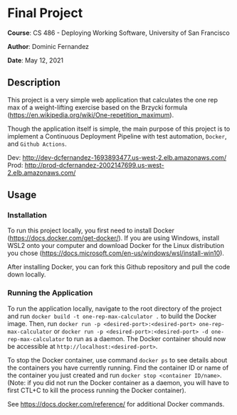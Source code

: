 # Final Project

<b>Course</b>: CS 486 - Deploying Working Software, University of San Francisco

<b>Author</b>: Dominic Fernandez

<b>Date</b>: May 12, 2021

## Description
This project is a very simple web application that calculates the one rep max of a weight-lifting
exercise based on the Brzycki formula (https://en.wikipedia.org/wiki/One-repetition_maximum).  

Though the application itself is simple, the main purpose of this project is to implement 
a Continuous Deployment Pipeline with test automation, `Docker`, and `Github Actions`.

Dev: http://dev-dcfernandez-1693893477.us-west-2.elb.amazonaws.com/
Prod: http://prod-dcfernandez-2002147699.us-west-2.elb.amazonaws.com/


## Usage 
### Installation
To run this project locally, you first need to install Docker (https://docs.docker.com/get-docker/).
If you are using Windows, install WSL2 onto your computer and download Docker for the Linux 
distribution you chose (https://docs.microsoft.com/en-us/windows/wsl/install-win10).

After installing Docker, you can fork this Github repository and pull the code down locally.

### Running the Application 
To run the application locally, navigate to the root directory of the project and run `docker build -t one-rep-max-calculator .` to build the Docker image.
Then, run `docker run -p <desired-port>:<desired-port> one-rep-max-calculator` or `docker run -p <desired-port>:<desired-port> -d one-rep-max-calculator`
to run as a daemon.  The Docker container should now be accessible at `http://localhost:<desired-port>`.

To stop the Docker container, use command `docker ps` to see details about the containers you have currently running.  Find the container ID or name 
of the container you just created and run `docker stop <container ID/name>`.  (Note: if you did not run the Docker container as a daemon, you will 
have to first CTL+C to kill the process running the Docker container).

See https://docs.docker.com/reference/ for additional Docker commands.

